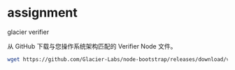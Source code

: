 # assignment

glacier verifier

从 GitHub 下载与您操作系统架构匹配的 Verifier Node 文件。

```bash
wget https://github.com/Glacier-Labs/node-bootstrap/releases/download/v0.0.2-beta/verifier_linux_amd64
```

